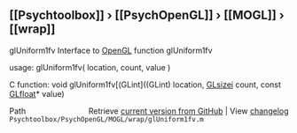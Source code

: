## [[Psychtoolbox]] &#8250; [[PsychOpenGL]] &#8250; [[MOGL]] &#8250; [[wrap]]

glUniform1fv  Interface to [OpenGL](OpenGL) function glUniform1fv  
  
usage:  glUniform1fv( location, count, value )  
  
C function:  void glUniform1fv[(GLint]((GLint) location, [GLsizei](GLsizei) count, const [GLfloat](GLfloat)\* value)  




<div class="code_header" style="text-align:right;">
  <span style="float:left;">Path&nbsp;&nbsp;</span> <span class="counter">Retrieve <a href=
  "https://raw.github.com/Psychtoolbox-3/Psychtoolbox-3/beta/Psychtoolbox/PsychOpenGL/MOGL/wrap/glUniform1fv.m">current version from GitHub</a> | View <a href=
  "https://github.com/Psychtoolbox-3/Psychtoolbox-3/commits/beta/Psychtoolbox/PsychOpenGL/MOGL/wrap/glUniform1fv.m">changelog</a></span>
</div>
<div class="code">
  <code>Psychtoolbox/PsychOpenGL/MOGL/wrap/glUniform1fv.m</code>
</div>

